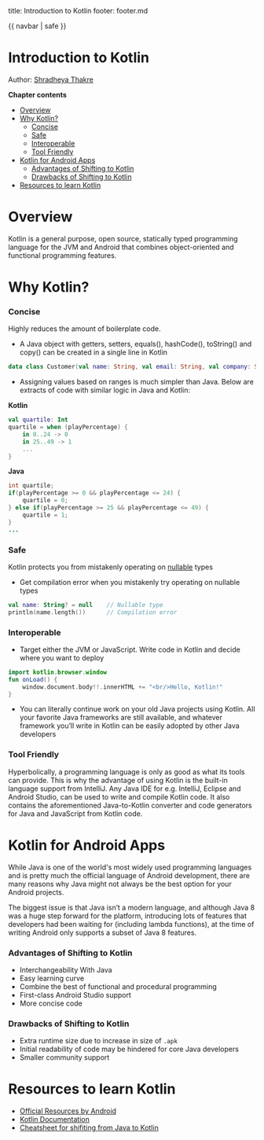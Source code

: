 <frontmatter>
  title: Introduction to Kotlin
  footer: footer.md
</frontmatter>

{{ navbar | safe }}

# Introduction to Kotlin

Author: [Shradheya Thakre](https://github.com/tshradheya)

**Chapter contents**

* [Overview](#overview)
* [Why Kotlin?](#why-kotlin)
    * [Concise](#concise)
    * [Safe](#safe)
    * [Interoperable](#interoperable)
    * [Tool Friendly](#tool-friendly)
* [Kotlin for Android Apps](#kotlin-for-android-apps)
    * [Advantages of Shifting to Kotlin](#advantages-of-shifting-to-kotlin)
    * [Drawbacks of Shifting to Kotlin](#drawbacks-of-shifting-to-kotlin)
* [Resources to learn Kotlin](#resources-to-learn-kotlin)

# Overview

Kotlin is a general purpose, open source, statically typed programming language for the JVM and Android that combines object-oriented and functional programming features.

# Why Kotlin?

### Concise

Highly reduces the amount of boilerplate code.
- A Java object with getters, setters, equals(), hashCode(), toString() and copy() can be created in a single line in Kotlin
``` kotlin
data class Customer(val name: String, val email: String, val company: String)
```
- Assigning values based on ranges is much simpler than Java. Below are extracts of code with similar logic in Java and Kotlin:

**Kotlin**
``` kotlin
val quartile: Int
quartile = when (playPercentage) {
    in 0..24 -> 0
    in 25..49 -> 1
    ...
}
```

**Java**
``` java
int quartile;
if(playPercentage >= 0 && playPercentage <= 24) {
    quartile = 0;
} else if(playPercentage >= 25 && playPercentage <= 49) {
    quartile = 1;
}
...
```

### Safe

Kotlin protects you from mistakenly operating on [nullable](https://kotlinlang.org/docs/reference/null-safety.html) types
- Get compilation error when you mistakenly try operating on nullable types
``` kotlin
val name: String? = null    // Nullable type
println(name.length())      // Compilation error
```

### Interoperable

- Target either the JVM or JavaScript. Write code in Kotlin and decide where you want to deploy
``` kotlin
import kotlin.browser.window
fun onLoad() {
    window.document.body!!.innerHTML += "<br/>Hello, Kotlin!"
}
```
- You can literally continue work on your old Java projects using Kotlin. All your favorite Java frameworks are still available, and whatever framework you’ll write in Kotlin can be easily adopted by other Java developers

### Tool Friendly

Hyperbolically, a programming language is only as good as what its tools can provide. This is why the advantage of using Kotlin is the built-in language support from IntelliJ. Any Java IDE for e.g. IntelliJ, Eclipse and Android Studio, can be used to write and compile Kotlin code. It also contains the aforementioned Java-to-Kotlin converter and code generators for Java and JavaScript from Kotlin code.

# Kotlin for Android Apps

While Java is one of the world's most widely used programming languages and is pretty much the official language of Android development, there are many reasons why Java might not always be the best option for your Android projects.

The biggest issue is that Java isn’t a modern language, and although Java 8 was a huge step forward for the platform, introducing lots of features that developers had been waiting for (including lambda functions), at the time of writing Android only supports a subset of Java 8 features.

### Advantages of Shifting to Kotlin

- Interchangeability With Java
- Easy learning curve
- Combine the best of functional and procedural programming
- First-class Android Studio support
- More concise code

### Drawbacks of Shifting to Kotlin

- Extra runtime size due to increase in size of `.apk`
- Initial readability of code may be hindered for core Java developers
- Smaller community support

# Resources to learn Kotlin

- [Official Resources by Android](https://developer.android.com/kotlin/resources.html)
- [Kotlin Documentation](https://kotlinlang.org/docs/reference/)
- [Cheatsheet for shifiting from Java to Kotlin](https://github.com/MindorksOpenSource/from-java-to-kotlin)
